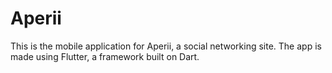 # Aperii
This is the mobile application for Aperii, a social networking site. The app is made using Flutter, a framework built on Dart.
